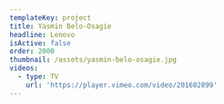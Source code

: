 ```yaml
---
templateKey: project
title: Yasmin Belo-Osagie
headline: Lenovo
isActive: false
order: 2000
thumbnail: /assets/yasmin-belo-osagie.jpg
videos:
  - type: TV
    url: 'https://player.vimeo.com/video/201602899'
---
```

